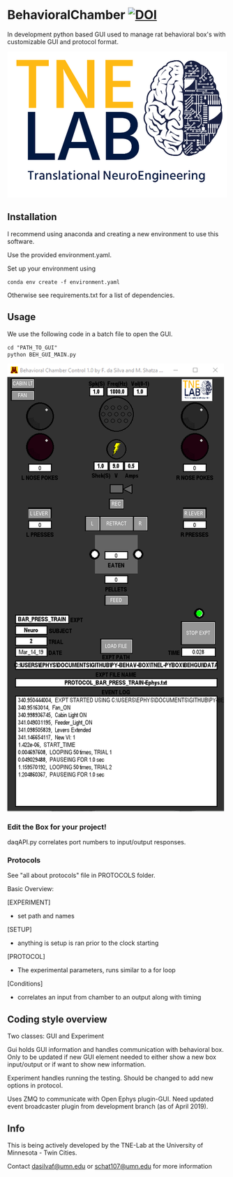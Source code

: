 # BehavioralChamber [![DOI](https://zenodo.org/badge/160200586.svg)](https://zenodo.org/badge/latestdoi/160200586)

In development python based GUI used to manage rat behavioral box's with customizable GUI and protocol format.

![TNEL Logo](/images/TNELogo.jpg)

## Installation
I recommend using anaconda and creating a new environment to use this software.

Use the provided environment.yaml.

Set up your environment using
```
conda env create -f environment.yaml
```
Otherwise see requirements.txt for a list of dependencies.

## Usage
We use the following code in a batch file to open the GUI.
```
cd "PATH_TO_GUI"
python BEH_GUI_MAIN.py
```

![GUI Image](/images/pyBox.png)


### Edit the Box for your project!
daqAPI.py correlates port numbers to input/output responses.

### Protocols
See "all about protocols" file in PROTOCOLS folder.

Basic Overview:

[EXPERIMENT]
 - set path and names

[SETUP]
  - anything is setup is ran prior to the clock starting

[PROTOCOL]
 - The experimental parameters, runs similar to a for loop

[Conditions]
 - correlates an input from chamber to an output along with timing

## Coding style overview
Two classes: GUI and Experiment

Gui holds GUI information and handles communication with behavioral box. Only to be updated if new GUI element needed to either show a new box input/output or if want to show new information.

Experiment handles running the testing. Should be changed to add new options in protocol.

Uses ZMQ to communicate with Open Ephys plugin-GUI. Need updated event broadcaster plugin from development branch (as of April 2019).

## Info

This is being actively developed by the TNE-Lab at the University of Minnesota - Twin Cities.

Contact dasilvaf@umn.edu or schat107@umn.edu for more information
